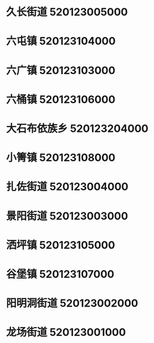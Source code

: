 # 久长街道 520123005000
# 六屯镇 520123104000
# 六广镇 520123103000
# 六桶镇 520123106000
# 大石布依族乡 520123204000
# 小箐镇 520123108000
# 扎佐街道 520123004000
# 景阳街道 520123003000
# 洒坪镇 520123105000
# 谷堡镇 520123107000
# 阳明洞街道 520123002000
# 龙场街道 520123001000

